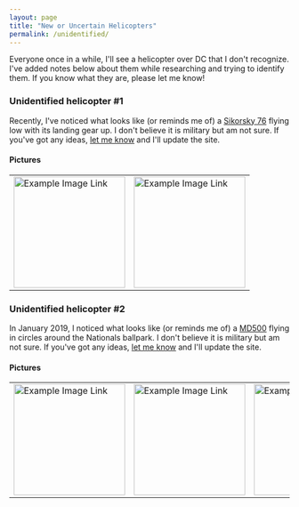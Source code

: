 ```yaml
---
layout: page
title: "New or Uncertain Helicopters"
permalink: /unidentified/
---
```


Everyone once in a while, I'll see a helicopter over DC that I don't recognize.  I've added notes below about them while researching and trying to identify them.  If you know what they are, please let me know!  


### Unidentified helicopter #1 

Recently, I've noticed what looks like (or reminds me of) a [Sikorsky 76](https://en.wikipedia.org/wiki/Sikorsky_S-76) flying low with its landing gear up.  I don't believe it is military but am not sure.  If you've got any ideas, [let me know](https://github.com/gbinal/dc-helicopters/issues/2) and I'll update the site.  

#### Pictures  
  
 <table style="width:100%">
  <tr>
    <td><img src="https://helicoptersofdc.com/pictures/unknown-helicopter-1-1.jpg" title="Example Image Link" width="200" /></td>
    <td><img src="https://helicoptersofdc.com/pictures/unknown-helicopter-1-2.jpg" title="Example Image Link" width="200" /></td>
  </tr>
</table>



### Unidentified helicopter #2

In January 2019, I noticed what looks like (or reminds me of) a [MD500](https://en.wikipedia.org/wiki/MD_Helicopters_MD_500) flying in circles around the Nationals ballpark.  I don't believe it is military but am not sure.  If you've got any ideas, [let me know](https://github.com/gbinal/dc-helicopters/issues/17) and I'll update the site.  

#### Pictures  
  
 <table style="width:100%">
  <tr>
    <td><img src="https://helicoptersofdc.com/pictures/unknown-helicopter-2-1.jpg" title="Example Image Link" width="200" /></td>
    <td><img src="https://helicoptersofdc.com/pictures/unknown-helicopter-2-2.jpg" title="Example Image Link" width="200" /></td>
    <td><img src="https://helicoptersofdc.com/pictures/unknown-helicopter-2-3.jpg" title="Example Image Link" width="200" /></td>
  </tr>
</table>
